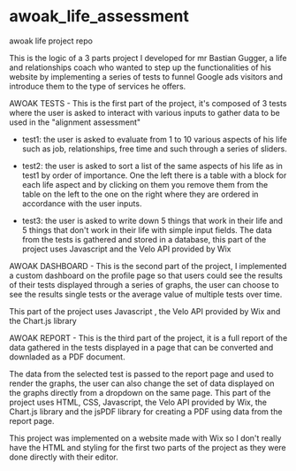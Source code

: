 # awoak_life_assessment
awoak life project repo

  This is the logic of a 3 parts project I developed for mr Bastian Gugger, a life and relationships coach who wanted to step up the functionalities of his website by implementing a series of tests to funnel Google ads visitors and introduce them to the type of services he offers.

  AWOAK TESTS
    - This is the first part of the project, it's composed of 3 tests where the user is asked to interact with various inputs to gather data to be used in the "alignment assessment"
    
  - test1: the user is asked to evaluate from 1 to 10 various aspects of his life such as job, relationships, free time and such through a series of sliders.
    
  - test2: the user is asked to sort a list of the same aspects of his life as in test1 by order of importance. One the left there is a table with a block for each life aspect and by clicking on them you remove them from the table on the left to the one on the right where they are ordered in accordance with the user inputs.
  
  - test3: the user is asked to write down 5 things that work in their life and 5 things that don't work in their life with simple input fields.
    The data from the tests is gathered and stored in a database, this part of the project uses Javascript and the Velo API provided by Wix

  AWOAK DASHBOARD
    -  This is the second part of the project, I implemented a custom dashboard on the profile page so that users could see the results of their tests displayed through a series of graphs, the user can choose to see the results single tests or the average value of multiple tests over time.
    
  This part of the project uses Javascript , the Velo API provided by Wix and the Chart.js library

  AWOAK REPORT
    - This is the third part of the project, it is a full report of the data gathered in the tests displayed in a page that can be converted and downladed as a PDF document.
    
  The data from the selected test is passed to the report page and used to render the graphs, the user can also change the set of data displayed on the graphs directly from a dropdown on the same page.
  This part of the project uses HTML, CSS, Javascript, the Velo API provided by Wix, the Chart.js library and the jsPDF library for creating a PDF using data from the report page.

  This project was implemented on a website made with Wix so I don't really have the HTML and styling for the first two parts of the project as they were done directly with their editor.
